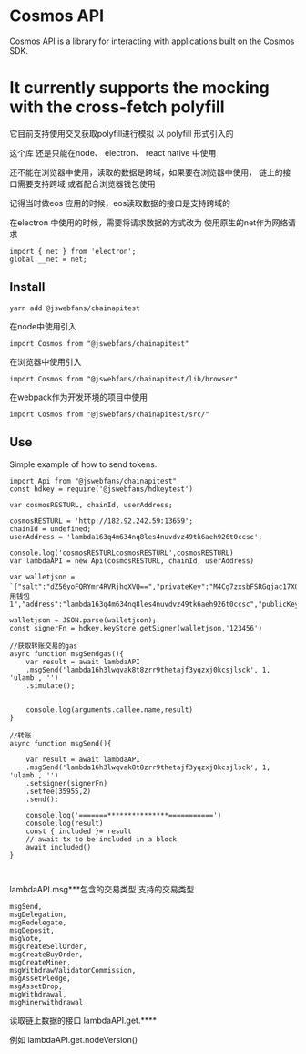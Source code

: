 # Cosmos API
Cosmos API is a library for interacting with applications built on the Cosmos SDK.
# It currently supports the mocking with the cross-fetch polyfill
它目前支持使用交叉获取polyfill进行模拟 以 polyfill 形式引入的

这个库 还是只能在node、 electron、 react native 中使用

还不能在浏览器中使用，读取的数据是跨域，如果要在浏览器中使用，
链上的接口需要支持跨域
或者配合浏览器钱包使用

记得当时做eos 应用的时候，eos读取数据的接口是支持跨域的

在electron 中使用的时候，需要将请求数据的方式改为 使用原生的net作为网络请求

```
import { net } from 'electron';
global.__net = net;
```


## Install

```
yarn add @jswebfans/chainapitest
```

在node中使用引入
```
import Cosmos from "@jswebfans/chainapitest"
```
在浏览器中使用引入
```
import Cosmos from "@jswebfans/chainapitest/lib/browser"
```

在webpack作为开发环境的项目中使用
```
import Cosmos from "@jswebfans/chainapitest/src/"
```

## Use

Simple example of how to send tokens.


```
import Api from "@jswebfans/chainapitest"
const hdkey = require('@jswebfans/hdkeytest')

var cosmosRESTURL, chainId, userAddress;

cosmosRESTURL = 'http://182.92.242.59:13659';
chainId = undefined;
userAddress = 'lambda163q4m634nq8les4nuvdvz49tk6aeh926t0ccsc';

console.log('cosmosRESTURLcosmosRESTURL',cosmosRESTURL)
var lambdaAPI = new Api(cosmosRESTURL, chainId, userAddress)

var walletjson = `{"salt":"dZ56yoFQRYmr4RVRjhqXVQ==","privateKey":"M4Cg7zxsbFSRGqjac17XGoJUKN2wmZ1CM6YQhvQzHuMICpYtq4y90hDadv29fKb5Bid/rvWT6Ds4qtGvttR1WdH0YY6/Fw2of8E72j4=","name":"常用钱包1","address":"lambda163q4m634nq8les4nuvdvz49tk6aeh926t0ccsc","publicKey":"lambdapub1addwnpepq0zuqpchp295d4lgll9wcf4z0nex7lj0a99t07qnhxqn80y470t9zhrhpn6"}`;

walletjson = JSON.parse(walletjson);
const signerFn = hdkey.keyStore.getSigner(walletjson,'123456')

//获取转账交易的gas
async function msgSendgas(){
    var result = await lambdaAPI
    .msgSend('lambda16h3lwqvak8t8zrr9thetajf3yqzxj0kcsjlsck', 1, 'ulamb', '')
    .simulate();
    
    
    console.log(arguments.callee.name,result)
}

//转账
async function msgSend(){
    
    var result = await lambdaAPI
    .msgSend('lambda16h3lwqvak8t8zrr9thetajf3yqzxj0kcsjlsck', 1, 'ulamb', '')
    .setsigner(signerFn)
    .setfee(35955,2)
    .send();
    
    console.log('=======***************===========')
    console.log(result)
    const { included }= result
    // await tx to be included in a block
    await included()
}



```
lambdaAPI.msg***包含的交易类型
支持的交易类型

```
msgSend,
msgDelegation,
msgRedelegate,
msgDeposit,
msgVote,
msgCreateSellOrder,
msgCreateBuyOrder,
msgCreateMiner,
msgWithdrawValidatorCommission,
msgAssetPledge,
msgAssetDrop,
msgWithdrawal,
msgMinerwithdrawal
```
读取链上数据的接口
lambdaAPI.get.****


例如  lambdaAPI.get.nodeVersion()



